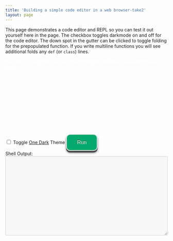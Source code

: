 ```yaml
---
title: 'Building a simple code editor in a web browser-take2'
layout: page
---
```


This page demonstrates a code editor and REPL so you can test it out
yourself here in the page.
The checkbox toggles darkmode on and off for the code editor.
The down spot in the gutter can be clicked to toggle folding
for the prepopulated function.
If you write multiline functions you will see additional
folds any `def` (or `class`) lines.

<style>
    /* Set editor dimensions */
    #editor {
        height: 200px;
        width: 50%;
    }
    /* Stretch editor to fit inside its containing div */
    .cm-editor {
        height: 90%;
        width: 100%;
    }
    .blackout-container {
      display: inline-block; /* Or block, depending on layout */
      position: relative;  /* Needed for absolute positioning of the overlay */
    }
    .blackout-text {
        color: white; /* Start with white text for the "blackout" */
        transition: color 0.3s ease; /* Smooth color change on hover */
    }
    .blackout-container:hover .blackout-text {
        color: black; /* Change to black on hover to reveal */
    }
	.run-button {
	    background-color: #04AA6D;
        border: 2px solid #e7e7e7; /* gray */
	    /* border: 4px solid #555555; */ /* black */
        color: white;
        padding: 15px 32px;
        text-align: center;
        text-decoration: none;
        display: inline-block;
        font-size: 16px;
	    border-radius: 12px;
	    text-shadow: 0 -1px 0 #000;
	    box-shadow: 0 1px 0 #666, 0 5px 0 #444, 0 6px 6px rgba(0,0,0,0.6);
	}
	button:active {
        background: #e5e5e5;
        -webkit-box-shadow: inset 0px 0px 5px #c1c1c1;
        -moz-box-shadow: inset 0px 0px 5px #c1c1c1;
        box-shadow: inset 0px 0px 5px #c1c1c1;
         outline: none;
    }
</style>
<script src="https://cdn.jsdelivr.net/pyodide/v0.27.6/full/pyodide.js"></script>
<div class="blackout-container">
    <span class="blackout-text">Psst, here is a secret, you can import heapq methods if you want to use them.</span>
</div>
<div id="editor"></div>
<input type="checkbox" id="oneDark" name="oneDark" onchange="configChange()">
<label for="oneDark">Toggle <a href="https://github.com/codemirror/theme-one-dark">One Dark</a> Theme</label>
<script src="../cm6.bundle.min.js"></script>
<script>
    const view = cm6.createEditorView(undefined, document.getElementById("editor"));
    const initialState = cm6.createEditorState("def foo(a:int):\n    return sum(i for i in range(a))\n\nfoo(5)");
    view.setState(initialState);
    function configChange() {
        const oneDarkEl = document.getElementById("oneDark");
	    const e = document.getElementById("indentUnit");
	    const value = e.value;
        const text = e.options[e.selectedIndex].text;
	    const options = {oneDark: oneDarkEl.checked, indentAmount: " ".repeat(Number(text))};
        const newState = cm6.createEditorState(view.state.doc, options);
        view.setState(newState);
	}
console.log("made it to end of first script tag with code")
</script>
<button class="run-button" onclick="evaluatePython()">Run</button>
<div>Shell Output:</div>
<textarea id="output" style="width: 100%;" rows="16" disabled></textarea>
<script>
  const output = document.getElementById("output");
  const cmEditorElement = document.querySelector(".cm-editor")
  const editorView = cmEditorElement.querySelector(".cm-content").cmView.view
  const code = editorView.viewState.state.doc.toString()
  function addToOutput(s) {
    output.value += ">>>" + s + "\n";
  }
  output.value = "Initializing...\n";
  async function main() {
    const pyodide = await loadPyodide();
    output.value += "Ready!\n";
    return pyodide;
  }
  const pyodideReadyPromise = main();
  async function evaluatePython() {
    const code = editorView.viewState.state.doc.toString()
    const pyodide = await pyodideReadyPromise;
    try {
      const output = pyodide.runPython(code);
      addToOutput(code);
      addToOutput(output);
    } catch (err) {
      addToOutput(err);
    }
  }
  const blackoutContainers = document.querySelectorAll(".blackout-container");
  blackoutContainers.forEach(container => {
    const text = container.querySelector(".blackout-text");
    container.addEventListener("mouseenter", () => {
      text.style.color = "black";
    });
    container.addEventListener("mouseleave", () => {
      text.style.color = "white";
    });
  });
</script>
